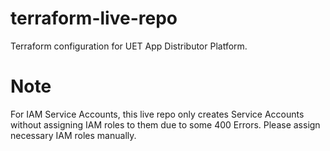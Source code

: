 # terraform-live-repo
Terraform configuration for UET App Distributor Platform.

# Note

For IAM Service Accounts, this live repo only creates Service Accounts without assigning IAM roles to them due to some 400 Errors. Please assign necessary IAM roles manually.